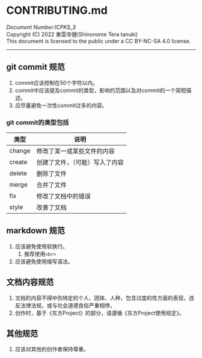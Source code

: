 # CONTRIBUTING.md
*Document Number:ICPKS_3*<br>
Copyright (C) 2022 東雲寺貍(Shinonome Tera tanuki)<br>
This document is licensed to the public under a CC BY-NC-SA 4.0 license.<br>
***

## git commit 规范

1. commit应该控制在50个字符以内。<br>
2. commit中应该提及commit的类型，影响的范围以及对commit的一个简短描述。<br>
3. 应尽量避免一次性commit过多的内容。<br>

### git commit的类型包括

|类型|说明|
|-|-|
|change|修改了某一或某些文件的内容|
|create|创建了文件，（可能）写入了内容|
|delete|删除了文件|
|merge|合并了文件|
|fix|修改了文档中的错误|
|style|改善了文档|

## markdown 规范

1. 应该避免使用软换行。
   1. 推荐使用`<br>`
2. 应该避免使用缩写语法。

## 文档内容规范

1. 文档的内容不得中伤特定的个人、团体、人种，包含过度的性方面的表现，违反法律法规，或与社会道德良俗严重相悖。
2. 创作时，基于《东方Project》的部分，请遵循《东方Project使用规定》。

## 其他规范

1. 应该对其他的创作者保持尊重。